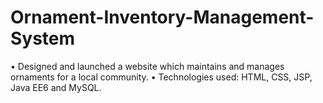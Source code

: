 # Ornament-Inventory-Management-System
• Designed and launched a website which maintains and manages ornaments for a local community. 
• Technologies used: HTML, CSS, JSP, Java EE6 and MySQL.
